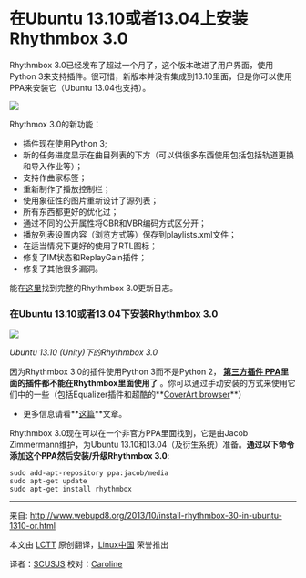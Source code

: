 在Ubuntu 13.10或者13.04上安装Rhythmbox 3.0
================================================================================
Rhythmbox 3.0已经发布了超过一个月了，这个版本改进了用户界面，使用Python 3来支持插件。很可惜，新版本并没有集成到13.10里面，但是你可以使用PPA来安装它（Ubuntu 13.04也支持）。

![](http://dl.dropboxusercontent.com/u/1113424/img/rhythmbox-3.0.png)

Rhythmox 3.0的新功能：

- 插件现在使用Python 3;
- 新的任务进度显示在曲目列表的下方（可以供很多东西使用包括包括轨道更换和导入作业等）；
- 支持作曲家标签；
- 重新制作了播放控制栏；
- 使用象征性的图片重新设计了源列表；
- 所有东西都更好的优化过；
- 通过不同的公开属性将CBR和VBR编码方式区分开；
- 播放列表设置内容（浏览方式等）保存到playlists.xml文件；
- 在适当情况下更好的使用了RTL图标；
- 修复了IM状态和ReplayGain插件；
- 修复了其他很多漏洞。

能在[这里][1]找到完整的Rhythmbox 3.0更新日志。

### 在Ubuntu 13.10或者13.04下安装Rhythmbox 3.0

![](http://dl.dropboxusercontent.com/u/1113424/img/rhythmbox-3.0_2.png)

*Ubuntu 13.10 (Unity)下的Rhythmbox 3.0*

因为Rhythmbox 3.0的插件使用Python 3而不是Python 2， **[第三方插件 PPA][2]里面的插件都不能在Rhythmbox里面使用了** 。你可以通过手动安装的方式来使用它们中的一些（包括Equalizer插件和超酷的**[CoverArt browser][3]**）

  - 更多信息请看**[这篇][4]**文章。

Rhythmbox 3.0现在可以在一个非官方PPA里面找到，它是由Jacob Zimmermann维护，为Ubuntu 13.10和13.04（及衍生系统）准备。**通过以下命令添加这个PPA然后安装/升级Rhythmbox 3.0**:

    sudo add-apt-repository ppa:jacob/media
    sudo apt-get update
    sudo apt-get install rhythmbox

--------------------------------------------------------------------------------

来自: http://www.webupd8.org/2013/10/install-rhythmbox-30-in-ubuntu-1310-or.html

本文由 [LCTT](https://github.com/LCTT/TranslateProject) 原创翻译，[Linux中国](http://linux.cn/) 荣誉推出

译者：[SCUSJS](https://github.com/scusjs) 校对：[Caroline](https://github.com/carolinewuyan)

[1]:http://ftp.acc.umu.se/pub/GNOME/sources/rhythmbox/3.0/rhythmbox-3.0.news
[2]:http://www.webupd8.org/2012/08/rhythmbox-third-party-plugins-ubuntu-ppa.html
[3]:http://www.webupd8.org/2013/08/rhythmbox-coverart-browser-plugin-gets.html
[4]:http://xpressubuntu.wordpress.com/2013/10/06/how-to-install-rhythmbox-3-0-in-saucy/ 
